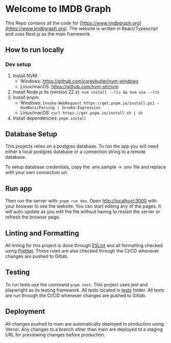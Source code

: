 # Welcome to IMDB Graph

This Repo contains all the code for [https://www.imdbgraph.org](https://www.imdbgraph.org). The website
is written in React/Typescript and uses Next.js as the main framework.

## How to run locally

### Dev setup

1. Install NVM.
   - Windows: https://github.com/coreybutler/nvm-windows
   - Linux/macOS: https://github.com/nvm-sh/nvm
2. Install Node.js lts (version 22.x): `nvm install --lts && nvm use --lts`
3. Install pnpm.
   - Windows: `Invoke-WebRequest https://get.pnpm.io/install.ps1 -UseBasicParsing | Invoke-Expression`
   - Linux/macOS: `curl https://get.pnpm.io/install.sh | sh`
4. Install dependencies: `pnpm install`

## Database Setup

This projects relies on a postgres database. To run the app you will need either a local postgres database or a connection string to a remote database.

To setup database credentials, copy the .env.sample -> .env file and replace with your own connection url.

## Run app

Then run the server with: `pnpm run dev`. Open [http://localhost:3000](http://localhost:3000) with your browser to see the website. You can start editing any of the pages. It will auto-update as you edit the file without having to restart the server or refresh the browser page.

## Linting and Formatting

All linting for this project is done through [ESLint](https://eslint.org/) and all formatting checked
using [Prettier](https://prettier.io/). These rules are also checked through the CI/CD whenever changes are pushed to
Gitlab.

## Testing

To run tests use the command `pnpm test`. This project uses jest and playwright as its testing framework. All tests
located in [tests](./tests) folder. All tests are run through the CI/CD whenever changes are pushed to Gitlab.

## Deployment

All changes pushed to main are automatically deployed to production using Vercel. Any changes to a branch other than
main are deployed to a staging URL for previewing changes before production.
